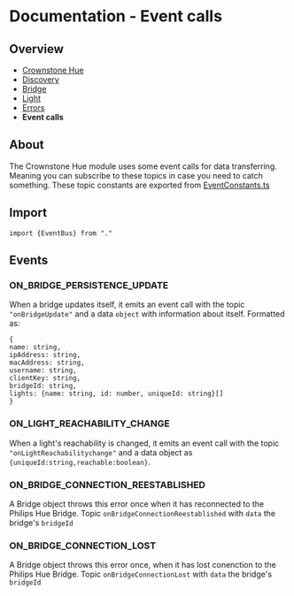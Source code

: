 
# Documentation - Event calls
## Overview
 - [Crownstone Hue](/documentation/CrownstoneHue.md)
 - [Discovery](/documentation/Discovery.md)
 - [Bridge](/documentation/Bridge.md)
 - [Light](/documentation/Light.md)
 - [Errors](/documentation/Errors.md)
 - **Event calls** 

## About
The Crownstone Hue module uses some event calls for data transferring.
Meaning you can subscribe to these topics in case you need to catch something.
These topic constants are exported from [EventConstants.ts](/src/constants/EventConstants.ts)
## Import
`import {EventBus} from "."`
## Events
### ON_BRIDGE_PERSISTENCE_UPDATE
When a bridge updates itself, it emits an event call with the topic ```"onBridgeUpdate"``` and a data ```object``` with information about itself. Formatted as:
```
{
name: string,
ipAddress: string, 
macAddress: string, 
username: string, 
clientKey: string, 
bridgeId: string, 
lights: {name: string, id: number, uniqueId: string}[]
}
```  
### ON_LIGHT_REACHABILITY_CHANGE
When a light's reachability is changed, it emits an event call with the topic ```"onLightReachabilitychange"``` and a data object as ```{uniqueId:string,reachable:boolean}```.

### ON_BRIDGE_CONNECTION_REESTABLISHED
A Bridge object throws this error once when it has reconnected to the Philips Hue Bridge. Topic `onBridgeConnectionReestablished` with `data` the bridge's `bridgeId`

### ON_BRIDGE_CONNECTION_LOST
A Bridge object throws this error once, when it has lost conenction to the Philips Hue Bridge. Topic `onBridgeConnectionLost` with `data` the bridge's `bridgeId`